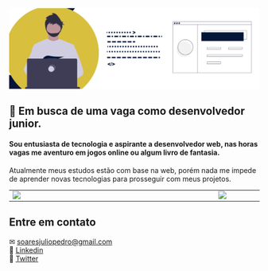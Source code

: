 <img src="https://github.com/pjulioss/pjulioss/blob/master/bg.png">  

## 🔎 Em busca de uma vaga como desenvolvedor junior.  

#### Sou entusiasta de tecnologia e aspirante a desenvolvedor web, nas horas vagas me aventuro em jogos online ou algum livro de fantasia.

Atualmente meus estudos estão com base na web, porém nada me impede de aprender novas tecnologias para prosseguir com meus projetos. 

<center>
<table>
    <tr>
        <td><img width="400px" align="left" src="https://github-readme-stats.vercel.app/api/top-langs/?username=pjulioss&hide=html&layout=compact" /></td>
        <td><img width="495px" align="left" src="https://github-readme-stats.vercel.app/api?username=pjulioss&show_icons=true"/></td>
    </tr>   
</table>
</center> 

## Entre em contato
✉ soaresjuliopedro@gmail.com  
👔 [Linkedin](https://www.linkedin.com/in/pjulioss/)  
🔹 [Twitter](https://www.twitter.com/pjulioss)
